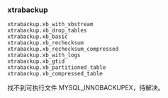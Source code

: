 
### xtrabackup

```
xtrabackup.xb_with_xbstream
xtrabackup.xb_drop_tables
xtrabackup.xb_basic
xtrabackup.xb_rechecksum
xtrabackup.xb_rechecksum_compressed
xtrabackup.xb_with_logs
xtrabackup.xb_gtid
xtrabackup.xb_partitioned_table
xtrabackup.xb_compressed_table
```

找不到可执行文件 MYSQL_INNOBACKUPEX，待解决。
